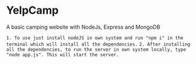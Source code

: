 # YelpCamp
A basic camping website with NodeJs, Express and MongoDB

```1. To use just install nodeJS in own system and run "npm i" in the terminal which will install all the dependencies.```
```2. After installing all the dependencies, to run the server in own system locally, type "node app.js". This will start the server.```
